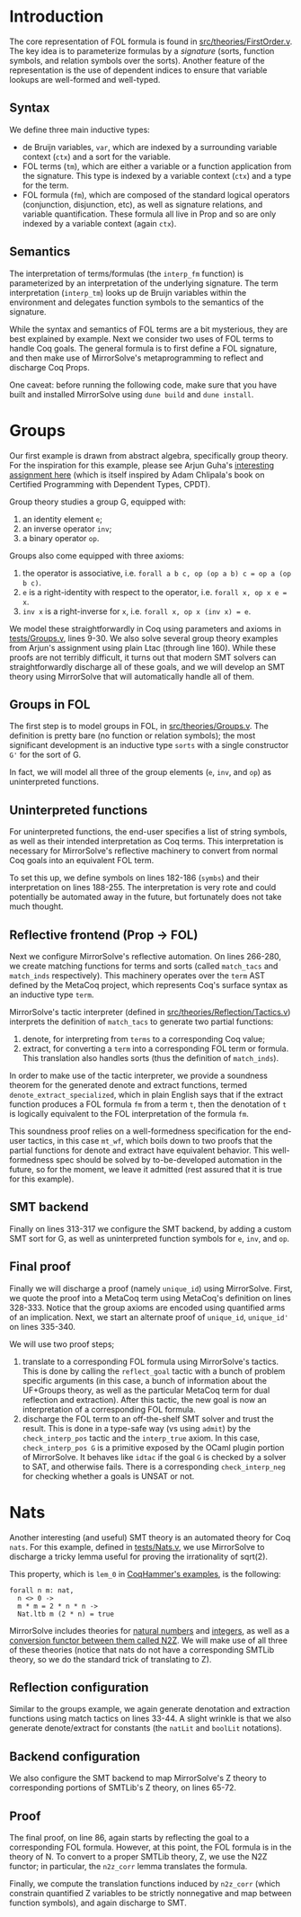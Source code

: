 # Introduction

The core representation of FOL formula is found in [src/theories/FirstOrder.v](src/theories/FirstOrder.v). The key idea is to parameterize formulas by a *signature* (sorts, function symbols, and relation symbols over the sorts). Another feature of the representation is the use of dependent indices to ensure that variable lookups are well-formed and well-typed. 

## Syntax 
We define three main inductive types:
  * de Bruijn variables, `var`, which are indexed by a surrounding variable context (`ctx`) and a sort for the variable.  
  * FOL terms (`tm`), which are either a variable or a function application from the signature. This type is indexed by a variable context (`ctx`) and a type for the term.
  * FOL formula (`fm`), which are composed of the standard logical operators (conjunction, disjunction, etc), as well as signature relations, and variable quantification. These formula all live in Prop and so are only indexed by a variable context (again `ctx`).

## Semantics
The interpretation of terms/formulas (the `interp_fm` function) is parameterized by an interpretation of the underlying signature. The term interpretation (`interp_tm`) looks up de Bruijn variables within the environment and delegates function symbols to the semantics of the signature.

While the syntax and semantics of FOL terms are a bit mysterious, they are best explained by example. Next we consider two uses of FOL terms to handle Coq goals.
The general formula is to first define a FOL signature, and then make use of MirrorSolve's metaprogramming to reflect and discharge Coq Props.

One caveat: before running the following code, make sure that you have built and installed MirrorSolve using `dune build` and `dune install`. 
 
# Groups
Our first example is drawn from abstract algebra, specifically group theory. 
For the inspiration for this example, please see Arjun Guha's [interesting assignment here](https://people.cs.umass.edu/~arjun/courses/cs691pl-spring2014/assignments/groups.html) (which is itself inspired by Adam Chlipala's book on Certified Programming with Dependent Types, CPDT).

Group theory studies a group G, equipped with:
  1. an identity element `e`;
  2. an inverse operator `inv`;
  3. a binary operator `op`. 

Groups also come equipped with three axioms:
  1. the operator is associative, i.e. `forall a b c, op (op a b) c = op a (op b c)`.
  2. `e` is a right-identity with respect to the operator, i.e. `forall x, op x e = x`.
  3. `inv x` is a right-inverse for `x`, i.e. `forall x, op x (inv x) = e`.

We model these straightforwardly in Coq using parameters and axioms in [tests/Groups.v](tests/Groups.v), lines 9-30. We also solve several group theory examples from Arjun's assignment using plain Ltac (through line 160). 
While these proofs are not terribly difficult,
it turns out that modern SMT solvers can straightforwardly discharge all of these goals,
and we will develop an SMT theory using MirrorSolve that will automatically handle all of them.

## Groups in FOL
The first step is to model groups in FOL, in [src/theories/Groups.v](src/theories/Groups.v). 
The definition is pretty bare (no function or relation symbols); 
the most significant development is an inductive type `sorts` with a single constructor `G'` for the sort of G.

In fact, we will model all three of the group elements (`e`, `inv`, and `op`) as uninterpreted functions.

## Uninterpreted functions
For uninterpreted functions, the end-user specifies a list of string symbols, as well as their intended interpretation as Coq terms. This interpretation is necessary for MirrorSolve's reflective machinery to convert from normal Coq goals into an equivalent FOL term.

To set this up, we define symbols on lines 182-186 (`symbs`) and their interpretation on lines 188-255. The interpretation is very rote and could potentially be automated away in the future, but fortunately does not take much thought.

## Reflective frontend (Prop -> FOL) 

Next we configure MirrorSolve's reflective automation. On lines 266-280, we create matching functions for terms and sorts (called `match_tacs` and `match_inds` respectively). This machinery operates over the `term` AST defined by the MetaCoq project, which represents Coq's surface syntax as an inductive type `term`. 

MirrorSolve's tactic interpreter (defined in [src/theories/Reflection/Tactics.v](src/theories/Reflection/Tactics.v)) interprets the definition of `match_tacs` to generate two partial functions:
  1. denote, for interpreting from `terms` to a corresponding Coq value;
  2. extract, for converting a `term` into a corresponding FOL term or formula. This translation also handles sorts (thus the definition of `match_inds`). 

In order to make use of the tactic interpreter, we provide a soundness theorem for the generated denote and extract functions, termed `denote_extract_specialized`, which in plain English says that if the extract function produces a FOL formula `fm` from a term `t`, then the denotation of `t` is logically equivalent to the FOL interpretation of the formula `fm`. 

This soundness proof relies on a well-formedness specification for the end-user tactics, in this case `mt_wf`, which boils down to two proofs that the partial functions for denote and extract have equivalent behavior. This well-formedness spec should be solved by to-be-developed automation in the future, so for the moment, we leave it admitted (rest assured that it is true for this example).

## SMT backend

Finally on lines 313-317 we configure the SMT backend, by adding a custom SMT sort for G, 
as well as uninterpreted function symbols for `e`, `inv`, and `op`. 

## Final proof

Finally we will discharge a proof (namely `unique_id`) using MirrorSolve. First, we quote the proof into a MetaCoq term using MetaCoq's definition on lines 328-333. Notice that the group axioms are encoded using quantified arms of an implication.
Next, we start an alternate proof of `unique_id`, `unique_id'` on lines 335-340.

We will use two proof steps;
  1. translate to a corresponding FOL formula using MirrorSolve's tactics. This is done by calling the `reflect_goal` tactic with a bunch of problem specific arguments (in this case, a bunch of information about the UF+Groups theory, as well as the particular MetaCoq term for dual reflection and extraction). After this tactic, the new goal is now an interpretation of a corresponding FOL formula.
  2. discharge the FOL term to an off-the-shelf SMT solver and trust the result. This is done in a type-safe way (vs using `admit`) by the `check_interp_pos` tactic and the `interp_true` axiom. In this case, `check_interp_pos G` is a primitive exposed by the OCaml plugin portion of MirrorSolve. It behaves like `idtac` if the goal `G` is checked by a solver to SAT, and otherwise fails.
  There is a corresponding `check_interp_neg` for checking whether a goals is UNSAT or not.

# Nats
  
Another interesting (and useful) SMT theory is an automated theory for Coq `nats`. 
For this example, defined in [tests/Nats.v](tests/Nats.v), we use MirrorSolve to discharge a tricky lemma useful for proving the irrationality of sqrt(2).

This property, which is `lem_0` in [CoqHammer's examples](https://github.com/lukaszcz/coqhammer/blob/coq8.15/examples/sqrt2_irrational.v), is the following: 

```Coq
forall n m: nat, 
  n <> 0 -> 
  m * m = 2 * n * n -> 
  Nat.ltb m (2 * n) = true
```

MirrorSolve includes theories for [natural numbers](src/theories/N.v) and [integers](src/theories/Z.v), as well as a [conversion functor between them called N2Z](src/theories/N2Z.v). We will make use of all three of these theories (notice that nats do not have a corresponding SMTLib theory, so we do the standard trick of translating to Z).

## Reflection configuration
Similar to the groups example, we again generate denotation and extraction functions using match tactics on lines 33-44. A slight wrinkle is that we also generate denote/extract for constants (the `natLit` and `boolLit` notations). 

## Backend configuration
We also configure the SMT backend to map MirrorSolve's Z theory to corresponding portions of SMTLib's Z theory, on lines 65-72.

## Proof
The final proof, on line 86, again starts by reflecting the goal to a corresponding FOL formula.
However, at this point, the FOL formula is in the theory of N. 
To convert to a proper SMTLib theory, Z, we use the N2Z functor;
in particular, the `n2z_corr` lemma translates the formula.

Finally, we compute the translation functions induced by `n2z_corr` (which constrain quantified Z variables to be strictly nonnegative and map between function symbols), and again discharge to SMT.

